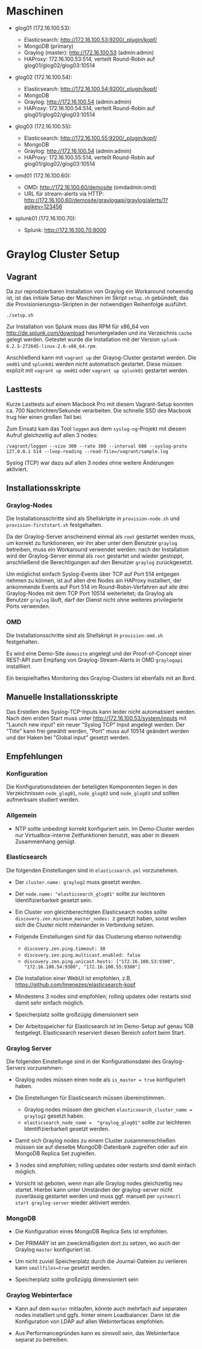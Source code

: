 # Maschinen

- glog01 (172.16.100.53):
  - Elasticsearch: http://172.16.100.53:9200/_plugin/kopf/
  - MongoDB (primary)
  - Graylog (master): http://172.16.100.53 (admin:admin)
  - HAProxy: 172.16.100.53:514, verteilt Round-Robin auf glog01/glog02/glog03:10514

- glog02 (172.16.100.54):
  - Elasticsearch: http://172.16.100.54:9200/_plugin/kopf/
  - MongoDB
  - Graylog: http://172.16.100.54 (admin:admin)
  - HAProxy: 172.16.100.54:514, verteilt Round-Robin auf glog01/glog02/glog03:10514

- glog03 (172.16.100.55):
  - Elasticsearch: http://172.16.100.55:9200/_plugin/kopf/
  - MongoDB
  - Graylog: http://172.16.100.54 (admin:admin)
  - HAProxy: 172.16.100.55:514, verteilt Round-Robin auf glog01/glog02/glog03:10514

- omd01 (172.16.100.60):
  - OMD: http://172.16.100.60/demosite (omdadmin:omd)
  - URL für stream-alerts via HTTP: http://172.16.100.60/demosite/graylogapi/graylog/alerts/1?apikey=123456

- splunk01 (172.16.100.70):
  - Splunk: http://172.16.100.70:8000


# Graylog Cluster Setup

## Vagrant

Da zur reprodzierbaren Installation von Graylog ein Workaround notwendig ist, ist das initiale Setup der Maschinen im Skript ```setup.sh``` gebündelt, das die Provisionierungss-Skripten in der notwendigen Reihenfolge ausführt.

```
./setup.sh
```

Zur Installation von Splunk muss das RPM für x86_64 von http://de.splunk.com/download heruntergeladen und ins Verzeichnis ```cache``` gelegt werden. Getestet wurde die Installation mit der Version ```splunk-6.2.5-272645-linux-2.6-x86_64.rpm```.

Anschließend kann mit ```vagrant up``` der Grayog-Cluster gestartet werden. Die ```omd01``` und ```splunk01``` werden nicht automatisch gestartet. Diese müssen explizit mit ```vagrant up omd01``` oder ```vagrant up splunk01``` gestartet werden.

## Lasttests

Kurze Lasttests auf einem Macbook Pro mit diesem Vagrant-Setup konnten ca. 700 Nachrichten/Sekunde verarbeiten. Die schnelle SSD des Macbook trug hier einen großen Teil bei.

Zum Einsatz kam das Tool ```loggen``` aus dem ```syslog-ng```-Projekt mit diesem Aufruf gleichzeitig auf allen 3 nodes:

```
/vagrant/loggen --size 300 --rate 300 --interval 600 --syslog-proto 127.0.0.1 514 --loop-reading --read-file=/vagrant/sample.log
```

Syslog (TCP) war dazu auf allen 3 nodes ohne weitere Änderungen aktiviert.

## Installationsskripte

### Graylog-Nodes

Die Installationsschritte sind als Shellskripte in ```provision-node.sh``` und ```provision-firststart.sh``` festgehalten.

Da der Graylog-Server anscheinend einmal als ```root``` gestartet werden muss, um korrekt zu funktioneren, wir ihn aber unter dem Benutzer ```graylog``` betreiben, muss ein Workaround verwendet werden: nach der Installation wird der Graylog-Server einmal als ```root``` gestartet und wieder gestoppt, anschließend die Berechtigungen auf den Benutzer ```graylog``` zurückgesetzt.

Um möglichst einfach Syslog-Events über TCP auf Port 514 entgegen nehmen zu können, ist auf allen drei Nodes ain HAProxy installiert, der ankommende Events auf Port 514 im Round-Robin-Verfahren auf alle drei Graylog-Nodes mit dem TCP Port 10514 weiterleitet; da Graylog als Benutzer ```graylog``` läuft, darf der Dienst nicht ohne weiteres privilegierte Ports verwenden. 

### OMD

Die Installationsschritte sind als Shellskript in ```provision-omd.sh``` festgehalten.

Es wird eine Demo-Site ```demosite``` angelegt und der Proof-of-Concept einer REST-API zum Empfang von Graylog-Stream-Alerts in OMD ```graylogapi``` installliert.

Ein beispielhaftes Monitoring des Graylog-Clusters ist ebenfalls mit an Bord.

## Manuelle Installationsskripte

Das Erstellen des Syslog-TCP-Inputs kann leider nicht automatisiert werden. Nach dem ersten Start muss unter http://172.16.100.53/system/inputs mit "Launch new input" ein neuer "Syslog TCP" Input angelegt werden. Der "Title" kann frei gewählt werden, "Port" muss auf 10514 geändert werden und der Haken bei "Global input" gesetzt werden.

## Empfehlungen

### Konfiguration

Die Konfigurationsdateien der beteiligten Komponenten liegen in den Verzeichnissen ```node_glog01```, ```node_glog02``` und ```node_glog03``` und sollten aufmerksam studiert werden.

### Allgemein

- NTP sollte unbedingt korrekt konfiguriert sein. Im Demo-Cluster werden nur Virtualbox-interne Zeitfunktionen benutzt, was aber in diesem Zusammenhang genügt.

### Elasticsearch

Die folgenden Einstellungen sind in ```elasticsearch.yml``` vorzunehmen.

- Der ```cluster.name: graylog2``` muss gesetzt werden.

- Der ```node.name: "elasticsearch_glog01"``` sollte zur leichteren Identifizierbarkeit gesetzt sein.

- Ein Cluster von gleichberechtigten Elasticsearch nodes sollte  ```discovery.zen.minimum_master_nodes: 2``` gesetzt haben, sonst wollen sich die Cluster nicht miteinander in Verbindung setzen.

- Folgende Einstellungen sind für das Clusterung ebenso notwendig:
  - ```discovery.zen.ping.timeout: 30```
  - ```discovery.zen.ping.multicast.enabled: false```
  - ```discovery.zen.ping.unicast.hosts: ["172.16.100.53:9300", "172.16.100.54:9300", "172.16.100.55:9300"]```

- Die Installation einer WebUI ist empfohlen, z.B. https://github.com/lmenezes/elasticsearch-kopf

- Mindestens 3 nodes sind empfohlen; rolling updates oder restarts sind damit sehr einfach möglich.

- Speicherplatz sollte großzügig dimensioniert sein

- Der Arbeitsspeicher für Elasticsearch ist im Demo-Setup auf genau 1GB festgelegt. Elasticsearch reserviert diesen Bereich sofort beim Start.

### Graylog Server

Die folgenden Einstellunge sind in der Konfigurationsdatei des Graylog-Servers vorzunehmen:

- Graylog nodes müssen einen node als ```is_master = true``` konfiguriert haben.

- Die Einstellungen für Elasticsearch müssen übereinstimmen.
  - Graylog nodes müssen den gleichen ```elasticsearch_cluster_name = graylog2``` gesetzt haben.
  - ```elasticsearch_node_name =  "graylog_glog01"``` sollte zur leichteren Identifizierbarkeit gesetzt werden.

- Damit sich Graylog nodes zu einem Cluster zusammenschließen müssen sie auf dieselbe MongoDB-Datenbank zugreifen oder auf ein MongoDB Replica Set zugreifen.

- 3 nodes sind empfohlen; rolling updates oder restarts sind damit einfach möglich.

- Vorsicht ist geboten, wenn man alle Graylog nodes gleichzeitig neu startet. Hierbei kann unter Umständen der graylog-server nicht zuverlässig gestartet werden und muss ggf. manuell per ```systemctl start graylog-server``` wieder aktiviert werden.

### MongoDB

- Die Konfiguration eines MongoDB Replica Sets ist empfohlen.

- Der PRIMARY ist am zweckmäßigsten dort zu setzen, wo auch der Graylog ```master``` konfiguriert ist.

- Um nicht zuviel Speicherplatz durch die Journal-Dateien zu verlieren kann ```smallfiles=true``` gesetzt werden.

- Speicherplatz sollte großzügig dimensioniert sein

### Graylog Webinterface

- Kann auf dem ```master``` mitlaufen, könnte auch mehrfach auf separaten nodes installiert und ggfs. hinter einem Loadbalancer. Dann ist die Konfiguration von LDAP auf allen Webinterfaces empfohlen.

- Aus Performancegründen kann es sinnvoll sein, das Webinterface separat zu betreiben.

